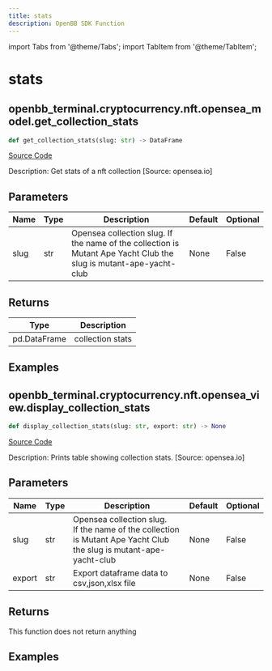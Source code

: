 ```yaml
---
title: stats
description: OpenBB SDK Function
---
```


import Tabs from '@theme/Tabs';
import TabItem from '@theme/TabItem';

# stats

<Tabs>
<TabItem value="model" label="Model" default>

## openbb_terminal.cryptocurrency.nft.opensea_model.get_collection_stats

```python title='openbb_terminal/cryptocurrency/nft/opensea_model.py'
def get_collection_stats(slug: str) -> DataFrame
```
[Source Code](https://github.com/OpenBB-finance/OpenBBTerminal/tree/main/openbb_terminal/cryptocurrency/nft/opensea_model.py#L17)

Description: Get stats of a nft collection [Source: opensea.io]

## Parameters

| Name | Type | Description | Default | Optional |
| ---- | ---- | ----------- | ------- | -------- |
| slug | str | Opensea collection slug. If the name of the collection is Mutant Ape Yacht Club the slug is mutant-ape-yacht-club | None | False |

## Returns

| Type | Description |
| ---- | ----------- |
| pd.DataFrame | collection stats |

## Examples



</TabItem>
<TabItem value="view" label="View">

## openbb_terminal.cryptocurrency.nft.opensea_view.display_collection_stats

```python title='openbb_terminal/cryptocurrency/nft/opensea_view.py'
def display_collection_stats(slug: str, export: str) -> None
```
[Source Code](https://github.com/OpenBB-finance/OpenBBTerminal/tree/main/openbb_terminal/cryptocurrency/nft/opensea_view.py#L15)

Description: Prints table showing collection stats. [Source: opensea.io]

## Parameters

| Name | Type | Description | Default | Optional |
| ---- | ---- | ----------- | ------- | -------- |
| slug | str | Opensea collection slug.<br/>If the name of the collection is Mutant Ape Yacht Club the slug is mutant-ape-yacht-club | None | False |
| export | str | Export dataframe data to csv,json,xlsx file | None | False |

## Returns

This function does not return anything

## Examples



</TabItem>
</Tabs>